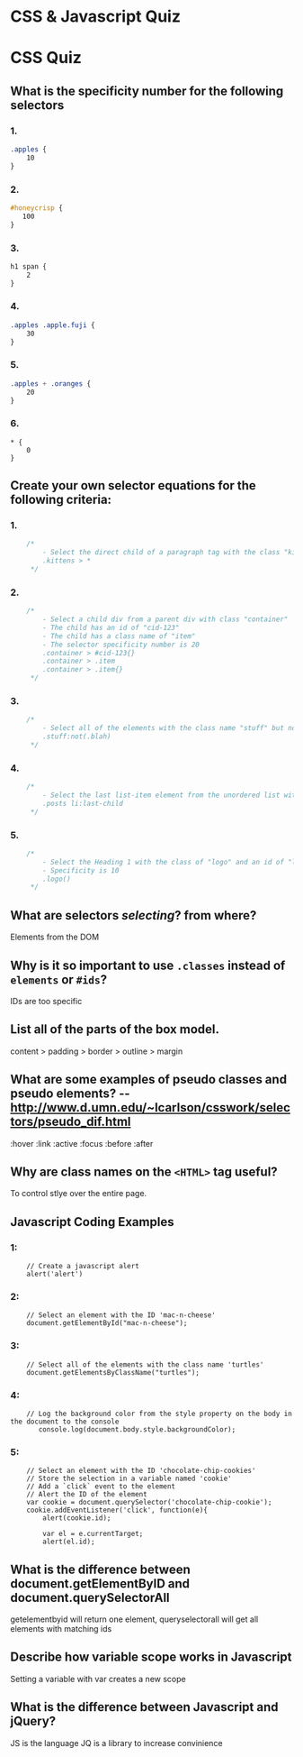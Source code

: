 # CSS & Javascript Quiz

# CSS Quiz

## What is the specificity number for the following selectors

### 1. 
```CSS
.apples {
    10
}
```

### 2. 
```CSS
#honeycrisp {
   100
}
```

### 3. 
```CSS
h1 span {
    2
}
```

### 4. 
```CSS
.apples .apple.fuji {
    30
}
```

### 5. 
```CSS
.apples + .oranges {
    20
}
```

### 6.
```
* {
    0
}
```

## Create your own selector equations for the following criteria:

### 1. 
```css
    /*
        - Select the direct child of a paragraph tag with the class "kittens"
        .kittens > *
     */
```

### 2. 
```css
    /*
        - Select a child div from a parent div with class "container"
        - The child has an id of "cid-123"
        - The child has a class name of "item"
        - The selector specificity number is 20
        .container > #cid-123{}
        .container > .item
        .container > .item{}
     */
```

### 3. 
```css
    /*
        - Select all of the elements with the class name "stuff" but not with the class name "blah"
        .stuff:not(.blah)
     */
```

### 4. 
```css
    /*
        - Select the last list-item element from the unordered list with the class name "posts"
        .posts li:last-child
     */
```

### 5. 
```css
    /*
        - Select the Heading 1 with the class of "logo" and an id of "logo"
        - Specificity is 10
        .logo()
     */
```

## What are selectors *selecting*? from where?
Elements from the DOM
## Why is it so important to use `.classes` instead of `elements` or `#ids`?
IDs are too specific
## List all of the parts of the box model.
content > padding > border > outline > margin
## What are some examples of pseudo classes and pseudo elements? -- http://www.d.umn.edu/~lcarlson/csswork/selectors/pseudo_dif.html
:hover :link :active :focus
:before :after
## Why are class names on the `<HTML>` tag useful?
To control stlye over the entire page.

## Javascript Coding Examples

### 1: 
```JS
    // Create a javascript alert
    alert('alert')
```

### 2: 
```JS
    // Select an element with the ID 'mac-n-cheese'
    document.getElementById("mac-n-cheese");
```

### 3: 
```JS
    // Select all of the elements with the class name 'turtles'
    document.getElementsByClassName("turtles");
```

### 4: 
```JS
    // Log the background color from the style property on the body in the document to the console
       console.log(document.body.style.backgroundColor);
```

### 5: 
```JS
    // Select an element with the ID 'chocolate-chip-cookies'
    // Store the selection in a variable named 'cookie'
    // Add a `click` event to the element
    // Alert the ID of the element
    var cookie = document.querySelector('chocolate-chip-cookie');
    cookie.addEventListener('click', function(e){
        alert(cookie.id);

        var el = e.currentTarget;
        alert(el.id);
```

## What is the difference between document.getElementByID and document.querySelectorAll
getelementbyid will return one element, queryselectorall will get all elements with matching ids
## Describe how variable scope works in Javascript
Setting a variable with var creates a new scope
## What is the difference between Javascript and jQuery?
JS is the language
JQ is a library to increase convinience

